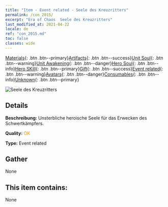 ```yaml
---
title: "Item - Event related - Seele des Kreuzritters"
permalink: /con_2015/
excerpt: "Era of Chaos  Seele des Kreuzritters"
last_modified_at: 2021-04-22
locale: de
ref: "con_2015.md"
toc: false
classes: wide
---
```

 [Materials](/ItemsDE/){: .btn .btn--primary}[Artifacts](/ItemsDE/Artifacts/){: .btn .btn--success}[Unit Soul](/ItemsDE/UnitSoul/){: .btn .btn--warning}[Unit Awakening](/ItemsDE/UnitAwakening/){: .btn .btn--danger}[Hero Soul](/ItemsDE/HeroSoul/){: .btn .btn--info}[Hero SKill](/ItemsDE/HeroSkill/){: .btn .btn--primary}[Gift](/ItemsDE/Gift/){: .btn .btn--success}[Event related](/ItemsDE/Events/){: .btn .btn--warning}[Avatars](/ItemsDE/Avatars/){: .btn .btn--danger}[Consumables](/ItemsDE/Consumables/){: .btn .btn--info}[Unknown](/ItemsDE/Unknown/){: .btn .btn--primary}

 ![Seele des Kreuzritters](/images/t/juexing_104.png)

## Details
 **Beschreibung:** Unsterbliche heroische Seele für das Erwecken des Schwertkämpfers.

 **Quality:** <span style="color: #FF8C00">OK</span>

 **Type:** Event related

## Gather

  None

## This item contains:

  None

